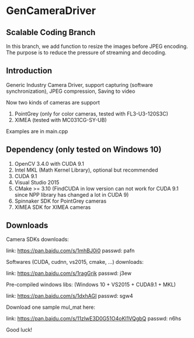# GenCameraDriver
## Scalable Coding Branch
In this branch, we add function to resize the images before JPEG encoding. The purpose is to reduce the pressure of streaming and decoding.

## Introduction
Generic Industry Camera Driver, support capturing (software synchronization), JPEG compression, Saving to video

Now two kinds of cameras are support 

1. PointGrey (only for color cameras, tested with FL3-U3-120S3C)
2. XIMEA (tested with MC031CG-SY-UB)

Examples are in main.cpp

## Dependency (only tested on Windows 10)
1. OpenCV 3.4.0 with CUDA 9.1
2. Intel MKL (Math Kernel Library), optional but recommended
3. CUDA 9.1
4. Visual Studio 2015
5. CMake >= 3.10 (FindCUDA in low version can not work for CUDA 9.1 since NPP library has changed a lot in CUDA 9)
6. Spinnaker SDK for PointGrey cameras
7. XIMEA SDK for XIMEA cameras

## Downloads
Camera SDKs downloads:

link: https://pan.baidu.com/s/1mhBJ0i0 passwd: pafn

Softwares (CUDA, cudnn, vs2015, cmake, ...) downloads:

link: https://pan.baidu.com/s/1ragGrik passwd: j3ew

Pre-compiled windows libs: (Windows 10 + VS2015 + CUDA9.1 + MKL)

link: https://pan.baidu.com/s/1dxhAGI passwd: sgw4

Download one sample mul_mat here:

link: https://pan.baidu.com/s/11zlwE3D0G51O4oKI1VQgbQ  passwd: n6hs 

Good luck!
